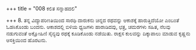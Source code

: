 +++
title = "008 ಕಲಿತ ಸನ್ನಾಹದಲಿ"

+++
8. ತನ್ನ ವಿದ್ಯಾಪರಿಣತಿಯಿಂದ ಸಾರಥಿ ದಾರುಕನು ಚಿನ್ನದ ರಥವನ್ನು ಆಕಾಶಕ್ಕೆ ಹಾರುತ್ತಿದೆಯೋ ಎಂಬಂತೆ ಓಡಸಿಕೊಂಡು ಬಂದನು. ಆಕಾಶದಲ್ಲಿ ಬಿಳಿಯ ಧ್ವಜಗಳು ಹಾರಾಡಿದವು, ಛತ್ರ, ಚಮರಗಳು ಸಹಿತ, ನೆಲವು ನಡುಗುವಂತೆ ಅಕ್ಷೋಹಿಣಿ ಸೈನ್ಯವು ರಥಕ್ಕೆ ಕೂಡಿಕೊಂಡು ನಡೆಯಿತು. ರಾಕ್ಷಸ ಕುಲವನ್ನು  ದಿಕ್ಕಾಪಾಲು ಮಾಡುವ ಕೃಷ್ಣನು ಆಸಕ್ತಿಯಿಂದ ಹೊರಟನು.